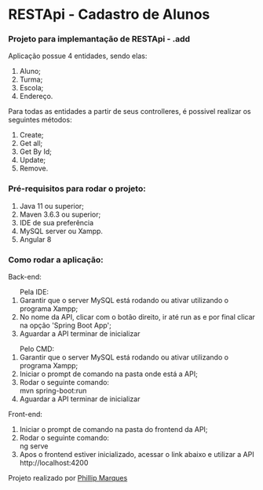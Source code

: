 <h1> RESTApi - Cadastro de Alunos</h1>

<h3> Projeto para implemantação de RESTApi - .add</h3>

<p> Aplicação possue 4 entidades, sendo elas:</p>
<ol>
    <li> Aluno;</li>
    <li> Turma;</li>
    <li> Escola;</li>
    <li> Endereço.</li>
</ol>

<p> Para todas as entidades a partir de seus controlleres, é possivel realizar os seguintes métodos:<p>
<ol>
    <li> Create;</li>
    <li> Get all;</li>
    <li> Get By Id;</li>
    <li> Update;</li>
    <li> Remove.</li>
</ol>

<h3> Pré-requisitos para rodar o projeto:</h3>
<ol>
    <li> Java 11 ou superior;</li>
    <li> Maven 3.6.3 ou superior;</li>
    <li> IDE de sua preferência</li>
    <li> MySQL server ou Xampp.</li>
    <li> Angular 8</li>
</ol>

<h3> Como rodar a aplicação:</h3>
<p> Back-end:</p>
<ol> Pela IDE:
    <li> Garantir que o server MySQL está rodando ou ativar utilizando o programa Xampp;</li>
    <li> No nome da API, clicar com o botão direito, ir até run as e por final clicar na opção 'Spring Boot App';</li>
    <li>Aguardar a API terminar de inicializar</li>
</ol>
<ol> Pelo CMD:
    <li> Garantir que o server MySQL está rodando ou ativar utilizando o programa Xampp;</li>
    <li> Iniciar o prompt de comando na pasta onde está a API;</li>
    <li> Rodar o seguinte comando:</li> 
    mvn spring-boot:run
    <li> Aguardar a API terminar de inicializar</li>
</ol>
<p>Front-end:</p>
<ol>
    <li> Iniciar o prompt de comando na pasta do frontend da API;</li>
    <li> Rodar o seguinte comando:</li>
    ng serve
    <li>Apos o frontend estiver inicializado, acessar o link abaixo e utilizar a API</li>
    http://localhost:4200
</ol>
    


Projeto realizado por [Phillip Marques](https://www.linkedin.com/in/phillip-marques-201832161/ "Phillip Marques")
